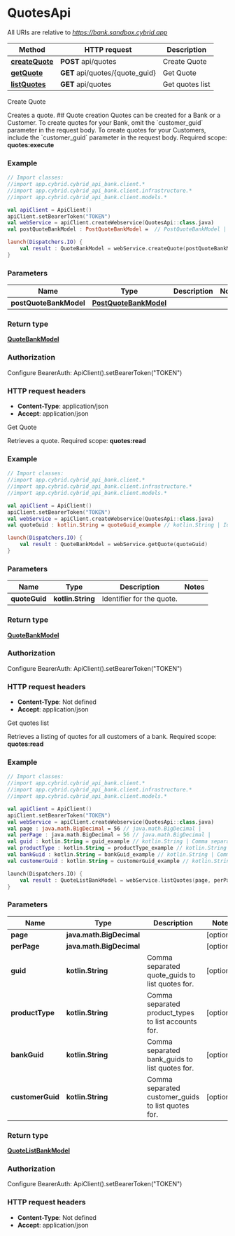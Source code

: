 # QuotesApi

All URIs are relative to *https://bank.sandbox.cybrid.app*

Method | HTTP request | Description
------------- | ------------- | -------------
[**createQuote**](QuotesApi.md#createQuote) | **POST** api/quotes | Create Quote
[**getQuote**](QuotesApi.md#getQuote) | **GET** api/quotes/{quote_guid} | Get Quote
[**listQuotes**](QuotesApi.md#listQuotes) | **GET** api/quotes | Get quotes list



Create Quote

Creates a quote.  ## Quote creation  Quotes can be created for a Bank or a Customer.  To create quotes for your Bank, omit the &#x60;customer_guid&#x60; parameter in the request body. To create quotes for your Customers, include the &#x60;customer_guid&#x60; parameter in the request body.    Required scope: **quotes:execute**

### Example
```kotlin
// Import classes:
//import app.cybrid.cybrid_api_bank.client.*
//import app.cybrid.cybrid_api_bank.client.infrastructure.*
//import app.cybrid.cybrid_api_bank.client.models.*

val apiClient = ApiClient()
apiClient.setBearerToken("TOKEN")
val webService = apiClient.createWebservice(QuotesApi::class.java)
val postQuoteBankModel : PostQuoteBankModel =  // PostQuoteBankModel | 

launch(Dispatchers.IO) {
    val result : QuoteBankModel = webService.createQuote(postQuoteBankModel)
}
```

### Parameters

Name | Type | Description  | Notes
------------- | ------------- | ------------- | -------------
 **postQuoteBankModel** | [**PostQuoteBankModel**](PostQuoteBankModel.md)|  |

### Return type

[**QuoteBankModel**](QuoteBankModel.md)

### Authorization


Configure BearerAuth:
    ApiClient().setBearerToken("TOKEN")

### HTTP request headers

 - **Content-Type**: application/json
 - **Accept**: application/json


Get Quote

Retrieves a quote.  Required scope: **quotes:read**

### Example
```kotlin
// Import classes:
//import app.cybrid.cybrid_api_bank.client.*
//import app.cybrid.cybrid_api_bank.client.infrastructure.*
//import app.cybrid.cybrid_api_bank.client.models.*

val apiClient = ApiClient()
apiClient.setBearerToken("TOKEN")
val webService = apiClient.createWebservice(QuotesApi::class.java)
val quoteGuid : kotlin.String = quoteGuid_example // kotlin.String | Identifier for the quote.

launch(Dispatchers.IO) {
    val result : QuoteBankModel = webService.getQuote(quoteGuid)
}
```

### Parameters

Name | Type | Description  | Notes
------------- | ------------- | ------------- | -------------
 **quoteGuid** | **kotlin.String**| Identifier for the quote. |

### Return type

[**QuoteBankModel**](QuoteBankModel.md)

### Authorization


Configure BearerAuth:
    ApiClient().setBearerToken("TOKEN")

### HTTP request headers

 - **Content-Type**: Not defined
 - **Accept**: application/json


Get quotes list

Retrieves a listing of quotes for all customers of a bank.  Required scope: **quotes:read**

### Example
```kotlin
// Import classes:
//import app.cybrid.cybrid_api_bank.client.*
//import app.cybrid.cybrid_api_bank.client.infrastructure.*
//import app.cybrid.cybrid_api_bank.client.models.*

val apiClient = ApiClient()
apiClient.setBearerToken("TOKEN")
val webService = apiClient.createWebservice(QuotesApi::class.java)
val page : java.math.BigDecimal = 56 // java.math.BigDecimal | 
val perPage : java.math.BigDecimal = 56 // java.math.BigDecimal | 
val guid : kotlin.String = guid_example // kotlin.String | Comma separated quote_guids to list quotes for.
val productType : kotlin.String = productType_example // kotlin.String | Comma separated product_types to list accounts for.
val bankGuid : kotlin.String = bankGuid_example // kotlin.String | Comma separated bank_guids to list quotes for.
val customerGuid : kotlin.String = customerGuid_example // kotlin.String | Comma separated customer_guids to list quotes for.

launch(Dispatchers.IO) {
    val result : QuoteListBankModel = webService.listQuotes(page, perPage, guid, productType, bankGuid, customerGuid)
}
```

### Parameters

Name | Type | Description  | Notes
------------- | ------------- | ------------- | -------------
 **page** | **java.math.BigDecimal**|  | [optional]
 **perPage** | **java.math.BigDecimal**|  | [optional]
 **guid** | **kotlin.String**| Comma separated quote_guids to list quotes for. | [optional]
 **productType** | **kotlin.String**| Comma separated product_types to list accounts for. | [optional]
 **bankGuid** | **kotlin.String**| Comma separated bank_guids to list quotes for. | [optional]
 **customerGuid** | **kotlin.String**| Comma separated customer_guids to list quotes for. | [optional]

### Return type

[**QuoteListBankModel**](QuoteListBankModel.md)

### Authorization


Configure BearerAuth:
    ApiClient().setBearerToken("TOKEN")

### HTTP request headers

 - **Content-Type**: Not defined
 - **Accept**: application/json

